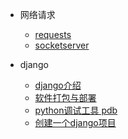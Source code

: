 
* 网络请求
   * [requests](code/requests/)
   * [socketserver](code/socketserver)

* django
    * [django介绍](code/django/)
	* [软件打包与部署](code/django/setup)
	* [python调试工具 pdb](code/django/pdb)
	* [创建一个django项目](code/django/startproject)